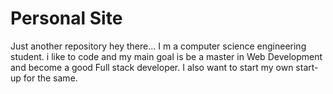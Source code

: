 # Personal Site
Just another repository
hey there... I m a computer science engineering student. i like to code and my main goal is be a master in Web Development and become a good Full stack developer. I also want to start my own start-up for the same.  
